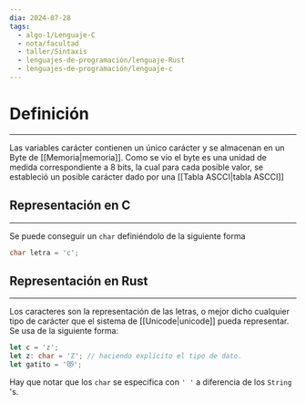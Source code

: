 ```yaml
---
dia: 2024-07-28
tags:
  - algo-1/Lenguaje-C
  - nota/facultad
  - taller/Sintaxis
  - lenguajes-de-programación/lenguaje-Rust
  - lenguajes-de-programación/lenguaje-c
---
```

# Definición
---
Las variables carácter contienen un único carácter y se almacenan en un Byte de [[Memoria|memoria]]. Como se vio el byte es una unidad de medida correspondiente a $8$ bits, la cual para cada posible valor, se estableció un posible carácter dado por una [[Tabla ASCCI|tabla ASCCI]]

## Representación en C
---
Se puede conseguir un `char` definiéndolo de la siguiente forma
```c
char letra = 'c';
```

## Representación en Rust
---
Los caracteres son la representación de las letras, o mejor dicho cualquier tipo de carácter que el sistema de [[Unicode|unicode]] pueda representar. Se usa de la siguiente forma:
``` rust
let c = 'z';
let z: char = 'ℤ'; // haciendo explicito el tipo de dato.
let gatito = '😻';
```

Hay que notar que los `char` se especifica con `' '` a diferencia de los `String` 's.